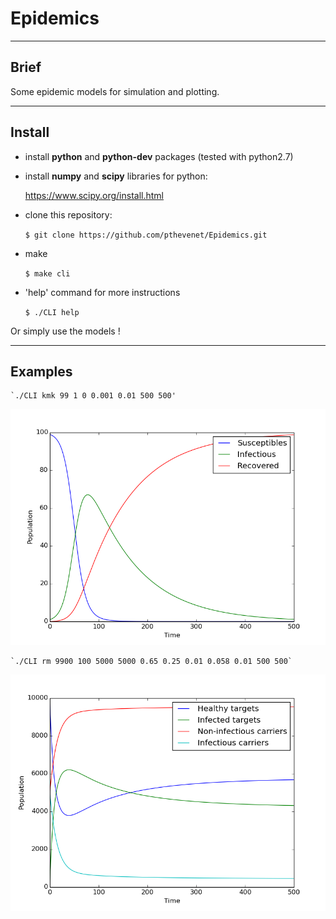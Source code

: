 # Epidemics

***

## Brief

Some epidemic models for simulation and plotting.

---
## Install

 - install **python** and **python-dev** packages (tested with python2.7)

 - install **numpy** and **scipy** libraries for python:

	https://www.scipy.org/install.html

- clone this repository:

	`$ git clone https://github.com/pthevenet/Epidemics.git`

- make

	`$ make cli`

- 'help' command for more instructions

	`$ ./CLI help`
	
Or simply use the models !

---

## Examples

	`./CLI kmk 99 1 0 0.001 0.01 500 500'
![alt text](https://github.com/pthevenet/Epidemics/blob/master/examples/results_KMK_99_1_0_0.001_0.01_500_500.png)

	`./CLI rm 9900 100 5000 5000 0.65 0.25 0.01 0.058 0.01 500 500`
![alt text](https://github.com/pthevenet/Epidemics/blob/master/examples/results_RM_9900_100_5000_5000_0.65_0.25_0.01_0.058_0.01_500_500.png)

	
